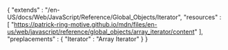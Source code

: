 { 
  "extends" : "/en-US/docs/Web/JavaScript/Reference/Global_Objects/Iterator",
  "resources" : [
    "https://patrick-ring-motive.github.io/mdn/files/en-us/web/javascript/reference/global_objects/array_iterator/content"
  ],
  "preplacements" : {
    "Iterator" : "Array Iterator"
  }
}

